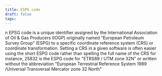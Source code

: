 ```yaml
---
title: ESPG code
draft: false
tags:
---
```

 
n EPSG code is a unique identifier assigned by the International Association of Oil & Gas Producers (IOGP) originally named “European Petroleum Survey Group” (ESPG) to a specific coordinate reference system (CRS) or coordinate transformation. Setting a CRS in a given software is often easier using the short ESPG code rather than spelling the full name of the CRS for instance, 25832 is the ESPG code for "ETRS89 / UTM zone 32N" or written without the abbreviation "European Terrestrial Reference System 1989 /Universal Transversal Mercator zone 32 North"